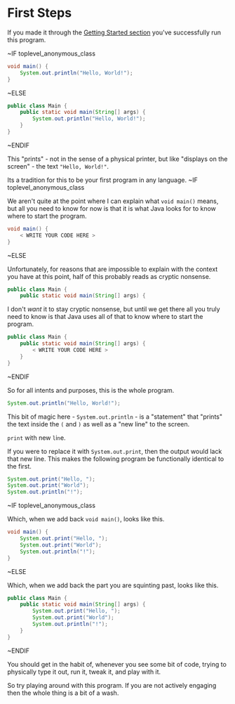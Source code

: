 # First Steps

If you made it through the [Getting Started section](./getting_started/hello_world.md) you've successfully run this program.

~IF toplevel_anonymous_class

```java
void main() {
    System.out.println("Hello, World!");
}
```

~ELSE

```java
public class Main {
    public static void main(String[] args) {
        System.out.println("Hello, World!");
    }
}
```

~ENDIF

This "prints" - not in the sense of a physical printer, but like "displays on the screen" -
the text `"Hello, World!"`.

Its a tradition for this to be your first program in any language.
~IF toplevel_anonymous_class

We aren't quite at the point where I can explain what `void main()` means, but
all you need to know for now is that it is what Java looks for to know where to start the program.

```java
void main() {
    < WRITE YOUR CODE HERE >
}
```

~ELSE

Unfortunately, for reasons that are impossible to explain with the context you have at this point,
half of this probably reads as cryptic nonsense.

```java
public class Main {
    public static void main(String[] args) {
```

I don't _want_ it to stay cryptic nonsense, but until we get there all you truly need to know
is that Java uses all of that to know where to start the program.

```java
public class Main {
    public static void main(String[] args) {
        < WRITE YOUR CODE HERE >
    }
}
```

~ENDIF

So for all intents and purposes, this is the whole program.

```java
System.out.println("Hello, World!");
```

This bit of magic here - `System.out.println` - is a "statement" that "prints" the text inside the `(` and `)` as well as a "new line" to the screen.

`print` with new `l`i`n`e.

If you were to replace it with `System.out.print`, then the output would lack that new line. This makes the following program be functionally identical to the first.

```java
System.out.print("Hello, ");
System.out.print("World");
System.out.println("!");
```

~IF toplevel_anonymous_class

Which, when we add back `void main()`, looks like this.

```java
void main() {
    System.out.print("Hello, ");
    System.out.print("World");
    System.out.println("!");
}
```

~ELSE

Which, when we add back the part you are squinting past, looks like this.

```java
public class Main {
    public static void main(String[] args) {
        System.out.print("Hello, ");
        System.out.print("World");
        System.out.println("!");
    }
}
```

~ENDIF

You should get in the habit of, whenever you see some bit of code, trying to physically type it out, run it,
tweak it, and play with it.

So try playing around with this program. If you are not actively engaging then the whole thing is a bit of a wash.
